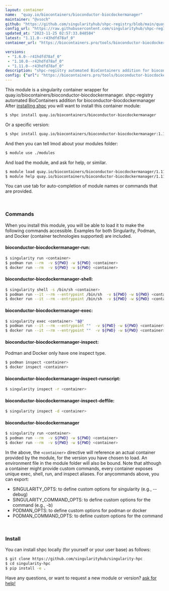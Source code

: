```yaml
---
layout: container
name:  "quay.io/biocontainers/bioconductor-biocdockermanager"
maintainer: "@vsoch"
github: "https://github.com/singularityhub/shpc-registry/blob/main/quay.io/biocontainers/bioconductor-biocdockermanager/container.yaml"
config_url: "https://raw.githubusercontent.com/singularityhub/shpc-registry/main/quay.io/biocontainers/bioconductor-biocdockermanager/container.yaml"
updated_at: "2023-11-25 02:57:33.848584"
latest: "1.11.0--r43hdfd78af_0"
container_url: "https://biocontainers.pro/tools/bioconductor-biocdockermanager"

versions:
 - "1.6.0--r41hdfd78af_0"
 - "1.10.0--r42hdfd78af_0"
 - "1.11.0--r43hdfd78af_0"
description: "shpc-registry automated BioContainers addition for bioconductor-biocdockermanager"
config: {"url": "https://biocontainers.pro/tools/bioconductor-biocdockermanager", "maintainer": "@vsoch", "description": "shpc-registry automated BioContainers addition for bioconductor-biocdockermanager", "latest": {"1.11.0--r43hdfd78af_0": "sha256:04025faa13c7e9883b52eb436ab2f96d99caee9118dc1a179536161c8e048f4f"}, "tags": {"1.6.0--r41hdfd78af_0": "sha256:efecde61010b335dfb710204f55798034d70830d344e77ea071d0f52cee7ca64", "1.10.0--r42hdfd78af_0": "sha256:0fd71298b43931ecd9c8ac5f5da669451235dea52f6672f9b72719d2e4816f31", "1.11.0--r43hdfd78af_0": "sha256:04025faa13c7e9883b52eb436ab2f96d99caee9118dc1a179536161c8e048f4f"}, "docker": "quay.io/biocontainers/bioconductor-biocdockermanager"}
---
```


This module is a singularity container wrapper for quay.io/biocontainers/bioconductor-biocdockermanager.
shpc-registry automated BioContainers addition for bioconductor-biocdockermanager
After [installing shpc](#install) you will want to install this container module:


```bash
$ shpc install quay.io/biocontainers/bioconductor-biocdockermanager
```

Or a specific version:

```bash
$ shpc install quay.io/biocontainers/bioconductor-biocdockermanager:1.11.0--r43hdfd78af_0
```

And then you can tell lmod about your modules folder:

```bash
$ module use ./modules
```

And load the module, and ask for help, or similar.

```bash
$ module load quay.io/biocontainers/bioconductor-biocdockermanager/1.11.0--r43hdfd78af_0
$ module help quay.io/biocontainers/bioconductor-biocdockermanager/1.11.0--r43hdfd78af_0
```

You can use tab for auto-completion of module names or commands that are provided.

<br>

### Commands

When you install this module, you will be able to load it to make the following commands accessible.
Examples for both Singularity, Podman, and Docker (container technologies supported) are included.

#### bioconductor-biocdockermanager-run:

```bash
$ singularity run <container>
$ podman run --rm  -v ${PWD} -w ${PWD} <container>
$ docker run --rm  -v ${PWD} -w ${PWD} <container>
```

#### bioconductor-biocdockermanager-shell:

```bash
$ singularity shell -s /bin/sh <container>
$ podman run --it --rm --entrypoint /bin/sh  -v ${PWD} -w ${PWD} <container>
$ docker run --it --rm --entrypoint /bin/sh  -v ${PWD} -w ${PWD} <container>
```

#### bioconductor-biocdockermanager-exec:

```bash
$ singularity exec <container> "$@"
$ podman run --it --rm --entrypoint ""  -v ${PWD} -w ${PWD} <container> "$@"
$ docker run --it --rm --entrypoint ""  -v ${PWD} -w ${PWD} <container> "$@"
```

#### bioconductor-biocdockermanager-inspect:

Podman and Docker only have one inspect type.

```bash
$ podman inspect <container>
$ docker inspect <container>
```

#### bioconductor-biocdockermanager-inspect-runscript:

```bash
$ singularity inspect -r <container>
```

#### bioconductor-biocdockermanager-inspect-deffile:

```bash
$ singularity inspect -d <container>
```



#### bioconductor-biocdockermanager

```bash
$ singularity run <container>
$ podman run --rm  -v ${PWD} -w ${PWD} <container>
$ docker run --rm  -v ${PWD} -w ${PWD} <container>
```


In the above, the `<container>` directive will reference an actual container provided
by the module, for the version you have chosen to load. An environment file in the
module folder will also be bound. Note that although a container
might provide custom commands, every container exposes unique exec, shell, run, and
inspect aliases. For anycommands above, you can export:

 - SINGULARITY_OPTS: to define custom options for singularity (e.g., --debug)
 - SINGULARITY_COMMAND_OPTS: to define custom options for the command (e.g., -b)
 - PODMAN_OPTS: to define custom options for podman or docker
 - PODMAN_COMMAND_OPTS: to define custom options for the command

<br>

### Install

You can install shpc locally (for yourself or your user base) as follows:

```bash
$ git clone https://github.com/singularityhub/singularity-hpc
$ cd singularity-hpc
$ pip install -e .
```

Have any questions, or want to request a new module or version? [ask for help!](https://github.com/singularityhub/singularity-hpc/issues)